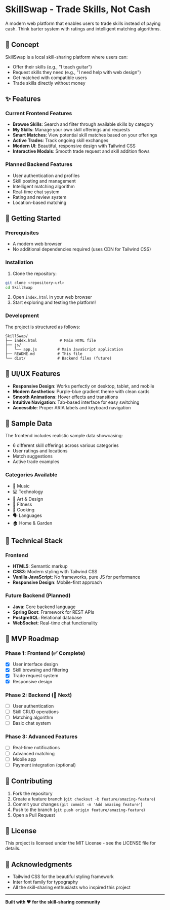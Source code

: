 # SkillSwap - Trade Skills, Not Cash

A modern web platform that enables users to trade skills instead of paying cash. Think barter system with ratings and intelligent matching algorithms.

## 🎯 Concept

SkillSwap is a local skill-sharing platform where users can:
- Offer their skills (e.g., "I teach guitar")
- Request skills they need (e.g., "I need help with web design")
- Get matched with compatible users
- Trade skills directly without money

## ✨ Features

### Current Frontend Features
- **Browse Skills**: Search and filter through available skills by category
- **My Skills**: Manage your own skill offerings and requests
- **Smart Matches**: View potential skill matches based on your offerings
- **Active Trades**: Track ongoing skill exchanges
- **Modern UI**: Beautiful, responsive design with Tailwind CSS
- **Interactive Modals**: Smooth trade request and skill addition flows

### Planned Backend Features
- User authentication and profiles
- Skill posting and management
- Intelligent matching algorithm
- Real-time chat system
- Rating and review system
- Location-based matching

## 🚀 Getting Started

### Prerequisites
- A modern web browser
- No additional dependencies required (uses CDN for Tailwind CSS)

### Installation
1. Clone the repository:
```bash
git clone <repository-url>
cd SkillSwap
```

2. Open `index.html` in your web browser
3. Start exploring and testing the platform!

### Development
The project is structured as follows:
```
SkillSwap/
├── index.html          # Main HTML file
├── js/
│   └── app.js         # Main JavaScript application
├── README.md          # This file
└── dist/              # Backend files (future)
```

## 🎨 UI/UX Features

- **Responsive Design**: Works perfectly on desktop, tablet, and mobile
- **Modern Aesthetics**: Purple-blue gradient theme with clean cards
- **Smooth Animations**: Hover effects and transitions
- **Intuitive Navigation**: Tab-based interface for easy switching
- **Accessible**: Proper ARIA labels and keyboard navigation

## 📱 Sample Data

The frontend includes realistic sample data showcasing:
- 6 different skill offerings across various categories
- User ratings and locations
- Match suggestions
- Active trade examples

### Categories Available
- 🎵 Music
- 💻 Technology  
- 🎨 Art & Design
- 💪 Fitness
- 🍳 Cooking
- 🗣️ Languages
- 🏠 Home & Garden

## 🔧 Technical Stack

### Frontend
- **HTML5**: Semantic markup
- **CSS3**: Modern styling with Tailwind CSS
- **Vanilla JavaScript**: No frameworks, pure JS for performance
- **Responsive Design**: Mobile-first approach

### Future Backend (Planned)
- **Java**: Core backend language
- **Spring Boot**: Framework for REST APIs
- **PostgreSQL**: Relational database
- **WebSocket**: Real-time chat functionality

## 🎯 MVP Roadmap

### Phase 1: Frontend (✅ Complete)
- [x] User interface design
- [x] Skill browsing and filtering
- [x] Trade request system
- [x] Responsive design

### Phase 2: Backend (🔄 Next)
- [ ] User authentication
- [ ] Skill CRUD operations
- [ ] Matching algorithm
- [ ] Basic chat system

### Phase 3: Advanced Features
- [ ] Real-time notifications
- [ ] Advanced matching
- [ ] Mobile app
- [ ] Payment integration (optional)

## 🤝 Contributing

1. Fork the repository
2. Create a feature branch (`git checkout -b feature/amazing-feature`)
3. Commit your changes (`git commit -m 'Add amazing feature'`)
4. Push to the branch (`git push origin feature/amazing-feature`)
5. Open a Pull Request

## 📄 License

This project is licensed under the MIT License - see the LICENSE file for details.

## 🙏 Acknowledgments

- Tailwind CSS for the beautiful styling framework
- Inter font family for typography
- All the skill-sharing enthusiasts who inspired this project

---

**Built with ❤️ for the skill-sharing community** 